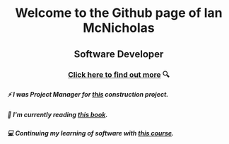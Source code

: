 # <p align="center">Welcome to the Github page of Ian McNicholas<p>

## <p align="center">Software Developer<p>
  
### <p align="center">[Click here to find out more](https://www.github.com/ianmcnicholas/cv) 🔍<p>
  
  
##### ⚡ I was Project Manager for [this](https://user-images.githubusercontent.com/75983723/118269844-1d636480-b4b7-11eb-9ef1-7033c0a85b42.jpeg) construction project.

##### 📖 I'm currently reading [this book](https://github.com/ianmcnicholas/ianmcnicholas/assets/75983723/5cf48a3d-df31-4792-bd56-819c1a025a62).

##### 💻 Continuing my learning of software with [this course](https://www.udemy.com/course/java-the-complete-java-developer-course/learn/lecture/3909250?start=255#overview](https://www.udemy.com/course/certified-kubernetes-application-developer/)).



<!--
**ianmcnicholas/ianmcnicholas** is a ✨ _special_ ✨ repository because its `README.md` (this file) appears on your GitHub profile.

Here are some ideas to get you started:

- 🔭 I’m currently working on ...
- 🌱 I’m currently learning ...
- 👯 I’m looking to collaborate on ...
- 🤔 I’m looking for help with ...
- 💬 Ask me about ...
- 📫 How to reach me: ...
- 😄 Pronouns: ...
- 
-->
